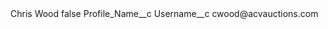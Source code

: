 <?xml version="1.0" encoding="UTF-8"?>
<CustomMetadata xmlns="http://soap.sforce.com/2006/04/metadata" xmlns:xsi="http://www.w3.org/2001/XMLSchema-instance" xmlns:xsd="http://www.w3.org/2001/XMLSchema">
    <label>Chris Wood</label>
    <protected>false</protected>
    <values>
        <field>Profile_Name__c</field>
        <value xsi:nil="true"/>
    </values>
    <values>
        <field>Username__c</field>
        <value xsi:type="xsd:string">cwood@acvauctions.com</value>
    </values>
</CustomMetadata>
